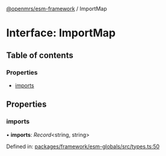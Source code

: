 [@openmrs/esm-framework](../API.md) / ImportMap

# Interface: ImportMap

## Table of contents

### Properties

- [imports](importmap.md#imports)

## Properties

### imports

• **imports**: *Record*<string, string\>

Defined in: [packages/framework/esm-globals/src/types.ts:50](https://github.com/openmrs/openmrs-esm-core/blob/master/packages/framework/esm-globals/src/types.ts#L50)
